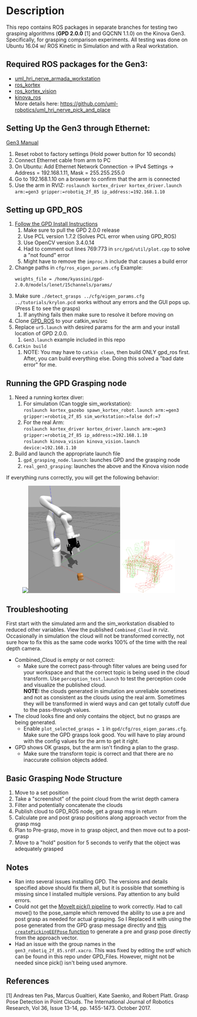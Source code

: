 # Description
This repo contains ROS packages in separate branches for testing two grasping algorithms (**GPD 2.0.0** [1] and GQCNN 1.1.0) on the Kinova Gen3. Specifically, for grasping comparison experiments.
All testing was done on Ubuntu 16.04 w/ ROS Kinetic in Simulation and with a Real workstation. 

## Required ROS packages for the Gen3:
* [uml_hri_nerve_armada_workstation](https://github.com/uml-robotics/uml_hri_nerve_armada_workstation)
* [ros_kortex](https://github.com/Kinovarobotics/ros_kortex)
* [ros_kortex_vision](https://github.com/Kinovarobotics/ros_kortex_vision)
* [kinova_ros](https://github.com/Kinovarobotics/kinova-ros)  
More details here: https://github.com/uml-robotics/uml_hri_nerve_pick_and_place

## Setting Up the Gen3 through Ethernet:  
[Gen3 Manual](https://www.kinovarobotics.com/sites/default/files/UG-014_KINOVA_Gen3_Ultra_lightweight_robot-User_guide_EN_R01.pdf)
1. Reset robot to factory settings (Hold power button for 10 seconds)
2. Connect Ethernet cable from arm to PC
2. On Ubuntu: Add Ethernet Network Connection -> IPv4 Settings -> Address = 192.168.1.11, Mask = 255.255.255.0
3. Go to 192.168.1.10 on a browser to confirm that the arm is connected
4. Use the arm in RVIZ: `roslaunch kortex_driver kortex_driver.launch arm:=gen3 gripper:=robotiq_2f_85 ip_address:=192.168.1.10`  

## Setting up GPD_ROS
1. [Follow the GPD Install Instructions](https://github.com/atenpas/gpd/tree/2.0.0#install)
   1. Make sure to pull the GPD 2.0.0 release
   1. Use PCL version 1.7.2 (Solves PCL error when using GPD_ROS)
   1. Use OpenCV version 3.4.0.14
   1. Had to comment out lines 769:773 in `src/gpd/util/plot.cpp` to solve a "not found" error
   1. Might have to remove the `improc.h` include that causes a build error
1. Change paths in `cfg/ros_eigen_params.cfg` Example:
    ```
    weights_file = /home/kyassini/gpd-2.0.0/models/lenet/15channels/params/
    ```
1. Make sure `./detect_grasps ../cfg/eigen_params.cfg ../tutorials/krylon.pcd` works without any errors and the GUI pops up. (Press E to see the grasps)
   1. If anything fails then make sure to resolve it before moving on
1. Clone [GPD_ROS](https://github.com/atenpas/gpd_ros/) to your catkin_ws/src
1. Replace `ur5.launch` with desired params for the arm and your install location of GPD 2.0.0.
   1. `Gen3.launch` example included in this repo
1. `Catkin build`
   1. NOTE: You may have to `catkin clean`, then build ONLY gpd_ros first. After, you can build everything else. Doing this solved a "bad date error" for me.   

## Running the GPD Grasping node
1. Need a running kortex diver:
   1. For simulation (Can toggle sim_workstation):  
   `roslaunch kortex_gazebo spawn_kortex_robot.launch arm:=gen3 gripper:=robotiq_2f_85 sim_workstation:=false dof:=7`
   1. For the real Arm:  
   `roslaunch kortex_driver kortex_driver.launch arm:=gen3 gripper:=robotiq_2f_85 ip_address:=192.168.1.10`  
   `roslaunch kinova_vision kinova_vision.launch device:=192.168.1.10`
1. Build and launch the appropriate launch file
   1. `gpd_grasping_node.launch`: launches GPD and the grasping node
   1. `real_gen3_grasping`: launches the above and the Kinova vision node  

If everything runs correctly, you will get the following behavior:
   
<p align="center">
<img src="imgs/real_gpd_example.gif" width="250"><img src="imgs/gpd_example.gif" width="250"><img src="imgs/gpd_example.png" width="150"> 
</p>

## Troubleshooting
First start with the simulated arm and the sim_workstation disabled to reduced other variables. View the published `Combined_Cloud` in rviz. 
Occasionally in simulation the cloud will not be transformed correctly, not sure how to fix this as the same code works 100% of the time with the real depth camera.
* Combined_Cloud is empty or not correct:
  * Make sure the correct pass-through filter values are being used for your workspace and that the correct topic is being used in the cloud transform. 
  Use `perception_test.launch` to test the perception code and visualize the published cloud.  
  **NOTE:** the clouds generated in simulation are unreliable sometimes and not as consistent as the clouds using the real arm. Sometimes they will be transformed in wierd ways and can get totally cutoff due to the pass-through values.
* The cloud looks fine and only contains the object, but no grasps are being generated.
  * Enable `plot_selected_grasps = 1` in `gpd/cfg/ros_eigen_params.cfg`. Make sure the GPD grasps look good. You will have to play around with the config values for the arm to get it right.
* GPD shows OK grasps, but the arm isn't finding a plan to the grasp.
  * Make sure the transform topic is correct and that there are no inaccurate collision objects added.

## Basic Grasping Node Structure
1. Move to a set position
2. Take a "screenshot" of the point cloud from the wrist depth camera
3. Filter and potentially concatenate the clouds
4. Publish cloud to GPD_ROS node, get a grasp msg in return
5. Calculate pre and post grasp positions along approach vector from the grasp msg
6. Plan to Pre-grasp, move in to grasp object, and then move out to a post-grasp
7. Move to a "hold" position for 5 seconds to verify that the object was adequately grasped

## Notes
* Ran into several issues installing GPD. The versions and details specified above should fix them all, but it is possible that something is missing since I installed multiple versions.
Pay attention to any build errors.
* Could not get the [MoveIt pick() pipeline](http://docs.ros.org/en/kinetic/api/moveit_tutorials/html/doc/pick_place/pick_place_tutorial.html) to work correctly. 
Had to call move() to the pose_sample which removed the ability to use a pre and post grasp as needed for actual grasping.
So I Replaced it with using the pose generated from the GPD grasp message directly and [this `createPickingEEFPose` function](https://gist.github.com/tkelestemur/60401be131344dae98671b95d46060f8#file-hsr_gpd_sample-cpp-L9)
to generate a pre and grasp pose directly from the approach vector.
* Had an issue with the group names in the `gen3_robotiq_2f_85.srdf.xacro`. This was fixed by editing the srdf which can be found in this repo under GPD_Files. However, might not be needed since pick() isn't being used anymore. 

## References
[1] Andreas ten Pas, Marcus Gualtieri, Kate Saenko, and Robert Platt. Grasp Pose Detection in Point Clouds. The International Journal of Robotics Research, Vol 36, Issue 13-14, pp. 1455-1473. October 2017.